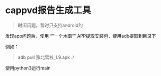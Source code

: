 # cappvd报告生成工具

> 时间问题，暂时只支持android的

发现app问题后，使用 “"一个木函“" APP提取安装包，使用adb提取到目录下

例如：

> adb pull 豫北驾校_1.9.apk ./

使用python3运行main
